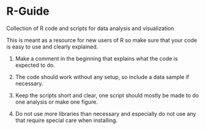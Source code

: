 # R-Guide
Collection of R code and scripts for data analysis and visualization

This is meant as a resource for new users of R so make sure that your code is easy to use and clearly explained. 

1. Make a comment in the beginning that explains what the code is expected to do.

2. The code should work without any setup, so include a data sample if necessary. 

3. Keep the scripts short and clear, one script should mostly be made to do one analysis or make one figure.

4. Do not use more libraries than necessary and especially do not use any that require special care when installing.
